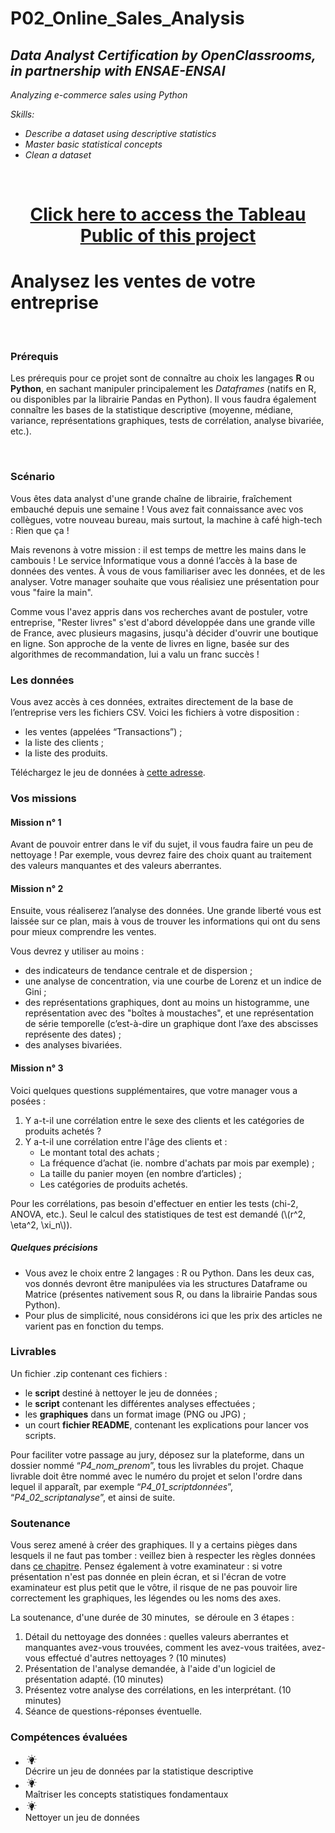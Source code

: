 # P02_Online_Sales_Analysis
<h2><strong><em>Data Analyst Certification by OpenClassrooms, in partnership with&nbsp;ENSAE-ENSAI</em></strong></h2>
<div>
    <div>
        <div>
            <div>
                <div>
                    <div>
                        <div>
                            <div>
                                <p><em>Analyzing e-commerce sales using Python</em></p>
                                <p><em>Skills:</em></p>
                                <ul>
                                    <li><em>Describe a dataset using descriptive statistics</em></li>
                                    <li><em>Master basic statistical concepts</em></li>
                                    <li><em>Clean a dataset</em></li>
                                </ul>
                                <p><em><br></em></p>
<h1 style="text-align: center;"><a href="https://public.tableau.com/views/P02_Online_Sales_Analysis/AgeClassAnalysis?:language=fr-FR&amp;:sid=&amp;:display_count=n&amp;:origin=viz_share_link">Click here to access the Tableau Public of this project</a></h1>
                                <h1>Analysez les ventes de votre entreprise</h1>
                            </div>
                        </div>
                    </div>
                    <div><br></div>
                </div>
                <div>
                    <h3>Pr&eacute;requis</h3>
                    <p>Les pr&eacute;requis pour ce projet sont de conna&icirc;tre au choix les langages <strong>R</strong> ou <strong>Python</strong>, en sachant manipuler principalement les <em>Dataframes&nbsp;</em>(natifs en R, ou disponibles par la librairie Pandas en Python). Il vous faudra &eacute;galement conna&icirc;tre les bases de la statistique descriptive (moyenne, m&eacute;diane, variance, repr&eacute;sentations graphiques, tests de corr&eacute;lation, analyse bivari&eacute;e, etc.).</p>
                    <p>&nbsp;</p>
                    <h3>Sc&eacute;nario</h3>
                    <p>Vous &ecirc;tes data analyst d&apos;une grande cha&icirc;ne de librairie, fra&icirc;chement embauch&eacute; depuis une semaine ! Vous avez fait connaissance avec vos coll&egrave;gues, votre nouveau bureau, mais surtout, la machine &agrave; caf&eacute; high-tech : Rien que &ccedil;a !</p>
                    <p>Mais revenons &agrave; votre mission : il est temps de mettre les mains dans le cambouis ! Le service Informatique vous a donn&eacute; l&rsquo;acc&egrave;s &agrave; la base de donn&eacute;es des ventes. &Agrave; vous de vous familiariser avec les donn&eacute;es, et de les analyser. Votre manager souhaite que vous r&eacute;alisiez une pr&eacute;sentation pour vous &quot;faire la main&quot;.</p>
                    <p>Comme vous l&apos;avez appris dans vos recherches avant de postuler, votre entreprise, &quot;Rester livres&quot; s&apos;est d&apos;abord d&eacute;velopp&eacute;e dans une grande ville de France, avec plusieurs magasins, jusqu&apos;&agrave; d&eacute;cider d&apos;ouvrir une boutique en ligne. Son&nbsp;approche de la vente de livres en ligne, bas&eacute;e sur des algorithmes de recommandation, lui&nbsp;a valu un franc succ&egrave;s !</p>
                    <h3>Les donn&eacute;es</h3>
                    <p>Vous avez acc&egrave;s &agrave; ces donn&eacute;es, extraites directement de la base de l&rsquo;entreprise vers les fichiers CSV. Voici les fichiers &agrave; votre disposition :</p>
                    <ul>
                        <li>les ventes (appel&eacute;es &ldquo;Transactions&rdquo;) ;</li>
                        <li>la liste des clients ;</li>
                        <li>la liste des produits.</li>
                    </ul>
                    <aside>
                        <p>T&eacute;l&eacute;chargez le jeu de donn&eacute;es &agrave; <a href="https://s3-eu-west-1.amazonaws.com/static.oc-static.com/prod/courses/files/parcours-data-analyst/dataset_P4.zip">cette adresse</a>.</p>
                    </aside>
                    <h3>Vos missions</h3>
                    <h4>Mission n&deg; 1</h4>
                    <p>Avant de pouvoir entrer dans le vif du sujet, il vous faudra faire un peu de nettoyage ! Par exemple, vous devrez faire des choix quant au traitement des valeurs manquantes et des valeurs aberrantes.</p>
                    <h4>Mission n&deg; 2</h4>
                    <p>Ensuite, vous r&eacute;aliserez l&rsquo;analyse des donn&eacute;es. Une grande libert&eacute; vous est laiss&eacute;e sur ce plan, mais &agrave; vous de trouver les informations qui ont du sens pour mieux comprendre les ventes.</p>
                    <p>Vous devrez y utiliser au moins :</p>
                    <ul>
                        <li>des indicateurs de tendance centrale et de dispersion ;</li>
                        <li>une analyse de concentration, via une courbe de Lorenz et un indice de Gini ;</li>
                        <li>des repr&eacute;sentations graphiques, dont au moins un histogramme, une repr&eacute;sentation avec des &quot;bo&icirc;tes &agrave; moustaches&quot;, et une repr&eacute;sentation de s&eacute;rie temporelle (c&rsquo;est-&agrave;-dire un graphique dont l&rsquo;axe des abscisses repr&eacute;sente des dates) ;</li>
                        <li>des analyses bivari&eacute;es.</li>
                    </ul>
                    <h4>Mission n&deg; 3</h4>
                    <p>Voici quelques questions&nbsp;suppl&eacute;mentaires, que votre manager vous a pos&eacute;es :</p>
                    <ol>
                        <li>Y a-t-il une corr&eacute;lation entre le sexe des clients et les cat&eacute;gories de produits achet&eacute;s ?</li>
                        <li>Y a-t-il une corr&eacute;lation entre l&apos;&acirc;ge des clients et :<ul>
                                <li>Le montant total des achats ;</li>
                                <li>La fr&eacute;quence d&rsquo;achat (ie. nombre d&apos;achats par mois par exemple) ;</li>
                                <li>La taille du panier moyen (en nombre d&rsquo;articles) ;</li>
                                <li>Les cat&eacute;gories de produits achet&eacute;s.</li>
                            </ul>
                        </li>
                    </ol>
                    <aside>
                        <p>Pour les corr&eacute;lations, pas besoin d&apos;effectuer en entier les tests (chi-2, ANOVA, etc.). Seul le calcul des statistiques de test est demand&eacute; (\(r^2, \eta^2, \xi_n\)).</p>
                    </aside>
                    <aside>
                        <h5>Quelques pr&eacute;cisions</h5>
                        <ul>
                            <li>Vous avez le choix entre 2 langages : R ou Python. Dans les deux cas, vos donn&eacute;s devront &ecirc;tre manipul&eacute;es via les structures Dataframe ou Matrice (pr&eacute;sentes nativement sous R, ou dans la librairie Pandas sous Python).</li>
                            <li>Pour plus de simplicit&eacute;, nous consid&eacute;rons ici que les prix des articles ne varient pas en fonction du temps.</li>
                        </ul>
                    </aside>
                    <h3>Livrables</h3>
                    <p>Un fichier .zip contenant ces fichiers :</p>
                    <ul>
                        <li>le <strong>script</strong> destin&eacute; &agrave; nettoyer le jeu de donn&eacute;es ;</li>
                        <li>le <strong>script</strong> contenant les diff&eacute;rentes analyses effectu&eacute;es ;</li>
                        <li>les <strong>graphiques</strong> dans un format image (PNG ou JPG) ;</li>
                        <li>un court <strong>fichier README</strong>, contenant les explications pour lancer vos scripts.</li>
                    </ul>
                    <aside>
                        <p>Pour faciliter votre passage au jury, d&eacute;posez sur la plateforme, dans un dossier nomm&eacute; &ldquo;<em>P4_nom_prenom</em>&rdquo;, tous les livrables du projet. Chaque livrable doit &ecirc;tre nomm&eacute; avec le num&eacute;ro du projet et selon l&apos;ordre dans lequel il appara&icirc;t, par exemple &ldquo;<em>P4_01_scriptdonn&eacute;es</em>&rdquo;, &ldquo;<em>P4_02_scriptanalyse</em>&rdquo;, et ainsi de suite.</p>
                    </aside>
                    <h3>Soutenance</h3>
                    <aside>
                        <p>Vous serez amen&eacute; &agrave; cr&eacute;er des graphiques. Il y a certains pi&egrave;ges dans lesquels il ne faut pas tomber : veillez bien &agrave; respecter les r&egrave;gles donn&eacute;es dans <a href="https://openclassrooms.com/fr/courses/4525336-realisez-des-rapports-statistiques-clairs-et-impactants/5312796-evitez-les-pieges-des-graphiques">ce chapitre</a>. Pensez &eacute;galement &agrave; votre examinateur : si votre pr&eacute;sentation n&apos;est pas donn&eacute;e en plein &eacute;cran, et si l&apos;&eacute;cran de votre examinateur est plus petit que le v&ocirc;tre, il risque de ne pas pouvoir lire correctement les graphiques, les l&eacute;gendes ou les noms des axes.</p>
                    </aside>
                    <p>La soutenance, d&apos;une dur&eacute;e de 30 minutes, &nbsp;se d&eacute;roule en 3 &eacute;tapes :</p>
                    <ol>
                        <li>D&eacute;tail du nettoyage des donn&eacute;es : quelles valeurs aberrantes et manquantes avez-vous trouv&eacute;es, comment les avez-vous trait&eacute;es, avez-vous effectu&eacute; d&apos;autres nettoyages ? (10 minutes)</li>
                        <li>Pr&eacute;sentation de l&apos;analyse demand&eacute;e, &agrave; l&apos;aide d&apos;un logiciel de pr&eacute;sentation adapt&eacute;. (10 minutes)</li>
                        <li>Pr&eacute;sentez votre analyse des corr&eacute;lations, en les interpr&eacute;tant. (10 minutes)</li>
                        <li>S&eacute;ance de questions-r&eacute;ponses &eacute;ventuelle.&nbsp;</li>
                    </ol>
                </div>
                <h3>Comp&eacute;tences &eacute;valu&eacute;es</h3>
                <ul>
                    <li>
                        <div>
                            <div><svg width="20" height="20" xmlns="http://www.w3.org/2000/svg" fill="currentColor">
                                    <path d="M11.8023 15.6775V16.1276C11.8023 16.4812 11.5276 16.777 11.1724 16.822L11.0584 17.2271C10.9914 17.4457 10.7837 17.6 10.5558 17.6H9.43664C9.19538 17.6 8.98763 17.4457 8.93401 17.2271L8.82009 16.822C8.4649 16.777 8.19013 16.4812 8.19013 16.1276V15.6775C8.19013 15.446 8.38448 15.2467 8.63914 15.2467H11.3667C11.6147 15.2596 11.8023 15.446 11.8023 15.6775ZM13.8999 9.69139C13.8999 10.6944 13.4777 11.6268 12.8009 12.289C12.2848 12.797 11.9431 13.4528 11.8358 14.1601C11.7889 14.4559 11.5141 14.6873 11.1925 14.6873H8.77317C8.45149 14.6873 8.17673 14.4687 8.12981 14.1601C8.01589 13.4657 7.6808 12.797 7.16478 12.289C6.50131 11.6203 6.08581 10.7266 6.06571 9.7364C6.0523 7.64673 7.77463 5.96212 9.93926 5.94283C12.1441 5.92997 13.8999 7.61458 13.8999 9.69139ZM10.4352 7.42811C10.4352 7.19664 10.2408 7.01018 9.99958 7.01018C8.45149 7.01018 7.17818 8.21898 7.17818 9.71711C7.17818 9.94859 7.37253 10.1351 7.61379 10.1351C7.85505 10.1351 8.0494 9.94859 8.0494 9.71711C8.0494 8.69478 8.92061 7.85891 9.98617 7.85891C10.2408 7.84605 10.4352 7.65958 10.4352 7.42811ZM9.99958 4.72117C10.2408 4.72117 10.4352 4.53471 10.4352 4.30324V2.81796C10.4352 2.58649 10.2408 2.40002 9.99958 2.40002C9.75832 2.40002 9.56397 2.58649 9.56397 2.81796V4.30324C9.56397 4.53471 9.75832 4.72117 9.99958 4.72117ZM4.8192 9.69139C4.8192 9.45992 4.62485 9.27346 4.38359 9.27346H2.83551C2.59425 9.27346 2.3999 9.45992 2.3999 9.69139C2.3999 9.92287 2.59425 10.1093 2.83551 10.1093H4.38359C4.61145 10.1093 4.8192 9.92287 4.8192 9.69139ZM17.1636 9.27346H15.6156C15.3743 9.27346 15.18 9.45992 15.18 9.69139C15.18 9.92287 15.3743 10.1093 15.6156 10.1093H17.1636C17.4049 10.1093 17.5992 9.92287 17.5992 9.69139C17.6127 9.45992 17.4183 9.27346 17.1636 9.27346ZM5.70382 13.2021L4.61145 14.2565C4.4372 14.4237 4.4372 14.6873 4.61145 14.8609C4.69187 14.9381 4.8058 14.9831 4.91972 14.9831C5.03365 14.9831 5.14758 14.9381 5.228 14.8609L6.32707 13.8065C6.50131 13.6393 6.50131 13.3757 6.32707 13.2021C6.15953 13.0477 5.88476 13.0477 5.70382 13.2021ZM13.9804 6.3029C14.0943 6.3029 14.2082 6.25789 14.2886 6.18074L15.3877 5.12625C15.5619 4.95908 15.5619 4.69546 15.3877 4.52185C15.2135 4.34825 14.9387 4.35468 14.7577 4.52185L13.6587 5.56991C13.4844 5.73708 13.4844 6.0007 13.6587 6.17431C13.7592 6.25146 13.8731 6.3029 13.9804 6.3029ZM5.70382 6.17431C5.78424 6.25146 5.89816 6.29647 6.01209 6.29647C6.12602 6.29647 6.23995 6.25146 6.32037 6.17431C6.49461 6.00713 6.49461 5.74351 6.32037 5.56991L5.2213 4.52185C5.04706 4.35468 4.77229 4.35468 4.59134 4.52185C4.4104 4.68903 4.4171 4.95265 4.59134 5.12625L5.70382 6.17431ZM14.2886 13.2021C14.1144 13.0349 13.8396 13.0349 13.6587 13.2021C13.4777 13.3692 13.4844 13.6329 13.6587 13.8065L14.7577 14.8609C14.8382 14.9381 14.9521 14.9831 15.066 14.9831C15.18 14.9831 15.2939 14.9381 15.3743 14.8609C15.5485 14.6938 15.5485 14.4301 15.3743 14.2565L14.2886 13.2021Z"></path>
                                </svg></div>
                        </div>
                        <div>D&eacute;crire un jeu de donn&eacute;es par la statistique descriptive</div>
                    </li>
                    <li>
                        <div>
                            <div><svg width="20" height="20" xmlns="http://www.w3.org/2000/svg" fill="currentColor">
                                    <path d="M11.8023 15.6775V16.1276C11.8023 16.4812 11.5276 16.777 11.1724 16.822L11.0584 17.2271C10.9914 17.4457 10.7837 17.6 10.5558 17.6H9.43664C9.19538 17.6 8.98763 17.4457 8.93401 17.2271L8.82009 16.822C8.4649 16.777 8.19013 16.4812 8.19013 16.1276V15.6775C8.19013 15.446 8.38448 15.2467 8.63914 15.2467H11.3667C11.6147 15.2596 11.8023 15.446 11.8023 15.6775ZM13.8999 9.69139C13.8999 10.6944 13.4777 11.6268 12.8009 12.289C12.2848 12.797 11.9431 13.4528 11.8358 14.1601C11.7889 14.4559 11.5141 14.6873 11.1925 14.6873H8.77317C8.45149 14.6873 8.17673 14.4687 8.12981 14.1601C8.01589 13.4657 7.6808 12.797 7.16478 12.289C6.50131 11.6203 6.08581 10.7266 6.06571 9.7364C6.0523 7.64673 7.77463 5.96212 9.93926 5.94283C12.1441 5.92997 13.8999 7.61458 13.8999 9.69139ZM10.4352 7.42811C10.4352 7.19664 10.2408 7.01018 9.99958 7.01018C8.45149 7.01018 7.17818 8.21898 7.17818 9.71711C7.17818 9.94859 7.37253 10.1351 7.61379 10.1351C7.85505 10.1351 8.0494 9.94859 8.0494 9.71711C8.0494 8.69478 8.92061 7.85891 9.98617 7.85891C10.2408 7.84605 10.4352 7.65958 10.4352 7.42811ZM9.99958 4.72117C10.2408 4.72117 10.4352 4.53471 10.4352 4.30324V2.81796C10.4352 2.58649 10.2408 2.40002 9.99958 2.40002C9.75832 2.40002 9.56397 2.58649 9.56397 2.81796V4.30324C9.56397 4.53471 9.75832 4.72117 9.99958 4.72117ZM4.8192 9.69139C4.8192 9.45992 4.62485 9.27346 4.38359 9.27346H2.83551C2.59425 9.27346 2.3999 9.45992 2.3999 9.69139C2.3999 9.92287 2.59425 10.1093 2.83551 10.1093H4.38359C4.61145 10.1093 4.8192 9.92287 4.8192 9.69139ZM17.1636 9.27346H15.6156C15.3743 9.27346 15.18 9.45992 15.18 9.69139C15.18 9.92287 15.3743 10.1093 15.6156 10.1093H17.1636C17.4049 10.1093 17.5992 9.92287 17.5992 9.69139C17.6127 9.45992 17.4183 9.27346 17.1636 9.27346ZM5.70382 13.2021L4.61145 14.2565C4.4372 14.4237 4.4372 14.6873 4.61145 14.8609C4.69187 14.9381 4.8058 14.9831 4.91972 14.9831C5.03365 14.9831 5.14758 14.9381 5.228 14.8609L6.32707 13.8065C6.50131 13.6393 6.50131 13.3757 6.32707 13.2021C6.15953 13.0477 5.88476 13.0477 5.70382 13.2021ZM13.9804 6.3029C14.0943 6.3029 14.2082 6.25789 14.2886 6.18074L15.3877 5.12625C15.5619 4.95908 15.5619 4.69546 15.3877 4.52185C15.2135 4.34825 14.9387 4.35468 14.7577 4.52185L13.6587 5.56991C13.4844 5.73708 13.4844 6.0007 13.6587 6.17431C13.7592 6.25146 13.8731 6.3029 13.9804 6.3029ZM5.70382 6.17431C5.78424 6.25146 5.89816 6.29647 6.01209 6.29647C6.12602 6.29647 6.23995 6.25146 6.32037 6.17431C6.49461 6.00713 6.49461 5.74351 6.32037 5.56991L5.2213 4.52185C5.04706 4.35468 4.77229 4.35468 4.59134 4.52185C4.4104 4.68903 4.4171 4.95265 4.59134 5.12625L5.70382 6.17431ZM14.2886 13.2021C14.1144 13.0349 13.8396 13.0349 13.6587 13.2021C13.4777 13.3692 13.4844 13.6329 13.6587 13.8065L14.7577 14.8609C14.8382 14.9381 14.9521 14.9831 15.066 14.9831C15.18 14.9831 15.2939 14.9381 15.3743 14.8609C15.5485 14.6938 15.5485 14.4301 15.3743 14.2565L14.2886 13.2021Z"></path>
                                </svg></div>
                        </div>
                        <div>Ma&icirc;triser les concepts statistiques fondamentaux</div>
                    </li>
                    <li>
                        <div>
                            <div><svg width="20" height="20" xmlns="http://www.w3.org/2000/svg" fill="currentColor">
                                    <path d="M11.8023 15.6775V16.1276C11.8023 16.4812 11.5276 16.777 11.1724 16.822L11.0584 17.2271C10.9914 17.4457 10.7837 17.6 10.5558 17.6H9.43664C9.19538 17.6 8.98763 17.4457 8.93401 17.2271L8.82009 16.822C8.4649 16.777 8.19013 16.4812 8.19013 16.1276V15.6775C8.19013 15.446 8.38448 15.2467 8.63914 15.2467H11.3667C11.6147 15.2596 11.8023 15.446 11.8023 15.6775ZM13.8999 9.69139C13.8999 10.6944 13.4777 11.6268 12.8009 12.289C12.2848 12.797 11.9431 13.4528 11.8358 14.1601C11.7889 14.4559 11.5141 14.6873 11.1925 14.6873H8.77317C8.45149 14.6873 8.17673 14.4687 8.12981 14.1601C8.01589 13.4657 7.6808 12.797 7.16478 12.289C6.50131 11.6203 6.08581 10.7266 6.06571 9.7364C6.0523 7.64673 7.77463 5.96212 9.93926 5.94283C12.1441 5.92997 13.8999 7.61458 13.8999 9.69139ZM10.4352 7.42811C10.4352 7.19664 10.2408 7.01018 9.99958 7.01018C8.45149 7.01018 7.17818 8.21898 7.17818 9.71711C7.17818 9.94859 7.37253 10.1351 7.61379 10.1351C7.85505 10.1351 8.0494 9.94859 8.0494 9.71711C8.0494 8.69478 8.92061 7.85891 9.98617 7.85891C10.2408 7.84605 10.4352 7.65958 10.4352 7.42811ZM9.99958 4.72117C10.2408 4.72117 10.4352 4.53471 10.4352 4.30324V2.81796C10.4352 2.58649 10.2408 2.40002 9.99958 2.40002C9.75832 2.40002 9.56397 2.58649 9.56397 2.81796V4.30324C9.56397 4.53471 9.75832 4.72117 9.99958 4.72117ZM4.8192 9.69139C4.8192 9.45992 4.62485 9.27346 4.38359 9.27346H2.83551C2.59425 9.27346 2.3999 9.45992 2.3999 9.69139C2.3999 9.92287 2.59425 10.1093 2.83551 10.1093H4.38359C4.61145 10.1093 4.8192 9.92287 4.8192 9.69139ZM17.1636 9.27346H15.6156C15.3743 9.27346 15.18 9.45992 15.18 9.69139C15.18 9.92287 15.3743 10.1093 15.6156 10.1093H17.1636C17.4049 10.1093 17.5992 9.92287 17.5992 9.69139C17.6127 9.45992 17.4183 9.27346 17.1636 9.27346ZM5.70382 13.2021L4.61145 14.2565C4.4372 14.4237 4.4372 14.6873 4.61145 14.8609C4.69187 14.9381 4.8058 14.9831 4.91972 14.9831C5.03365 14.9831 5.14758 14.9381 5.228 14.8609L6.32707 13.8065C6.50131 13.6393 6.50131 13.3757 6.32707 13.2021C6.15953 13.0477 5.88476 13.0477 5.70382 13.2021ZM13.9804 6.3029C14.0943 6.3029 14.2082 6.25789 14.2886 6.18074L15.3877 5.12625C15.5619 4.95908 15.5619 4.69546 15.3877 4.52185C15.2135 4.34825 14.9387 4.35468 14.7577 4.52185L13.6587 5.56991C13.4844 5.73708 13.4844 6.0007 13.6587 6.17431C13.7592 6.25146 13.8731 6.3029 13.9804 6.3029ZM5.70382 6.17431C5.78424 6.25146 5.89816 6.29647 6.01209 6.29647C6.12602 6.29647 6.23995 6.25146 6.32037 6.17431C6.49461 6.00713 6.49461 5.74351 6.32037 5.56991L5.2213 4.52185C5.04706 4.35468 4.77229 4.35468 4.59134 4.52185C4.4104 4.68903 4.4171 4.95265 4.59134 5.12625L5.70382 6.17431ZM14.2886 13.2021C14.1144 13.0349 13.8396 13.0349 13.6587 13.2021C13.4777 13.3692 13.4844 13.6329 13.6587 13.8065L14.7577 14.8609C14.8382 14.9381 14.9521 14.9831 15.066 14.9831C15.18 14.9831 15.2939 14.9381 15.3743 14.8609C15.5485 14.6938 15.5485 14.4301 15.3743 14.2565L14.2886 13.2021Z"></path>
                                </svg></div>
                        </div>
                        <div>Nettoyer un jeu de donn&eacute;es</div>
                    </li>
                </ul>
            </div>
        </div>
    </div>
</div>
